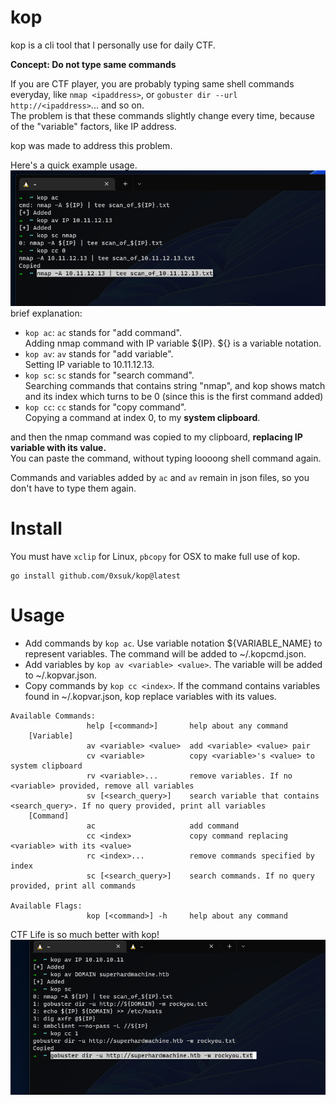 # kop
kop is a cli tool that I personally use for daily CTF. 

**Concept: Do not type same commands**
  
If you are CTF player, you are probably typing same shell commands everyday, like `nmap <ipaddress>`, or `gobuster dir --url　http://<ipaddress>`... and so on.  
The problem is that these commands slightly change every time, because of the "variable" factors, like IP address.

kop was made to address this problem. 


Here's a quick example usage.  
![image](https://github.com/0xsuk/kop/blob/main/.github/example1.png)  
brief explanation:  
- `kop ac`: `ac` stands for "add command".   
Adding nmap command with IP variable ${IP}.  ${} is a variable notation.    
- `kop av`: `av` stands for "add variable".    
Setting IP variable to 10.11.12.13.
- `kop sc`: `sc` stands for "search command".   
Searching commands that contains string "nmap", and kop shows match and its index which turns to be 0 (since this is the first command added)
- `kop cc`: `cc` stands for "copy command".   
Copying a command at index 0, to my **system clipboard**.  

and then the nmap command was copied to my clipboard, **replacing IP variable with its value.**  
You can paste the command, without typing loooong shell command again.

Commands and variables added by `ac` and `av` remain in json files, so you don't have to type them again.  

# Install
You must have `xclip` for Linux, `pbcopy` for OSX to make full use of kop.  
```
go install github.com/0xsuk/kop@latest
```

# Usage
- Add commands by `kop ac`. Use variable notation ${VARIABLE_NAME} to represent variables. The command will be added to ~/.kopcmd.json.  
- Add variables by `kop av <variable> <value>`. The variable will be added to ~/.kopvar.json.  
- Copy commands by `kop cc <index>`. If the command contains variables found in ~/.kopvar.json, kop replace variables with its values.  


```
Available Commands:
                 help [<command>]       help about any command
    [Variable]
                 av <variable> <value>  add <variable> <value> pair
                 cv <variable>          copy <variable>'s <value> to system clipboard
                 rv <variable>...       remove variables. If no <variable> provided, remove all variables
                 sv [<search_query>]    search variable that contains <search_query>. If no query provided, print all variables
    [Command]
                 ac                     add command
                 cc <index>             copy command replacing <variable> with its <value>
                 rc <index>...          remove commands specified by index
                 sc [<search_query>]    search commands. If no query provided, print all commands

Available Flags:
                 kop [<command>] -h     help about any command
```

CTF Life is so much better with kop!  
![image](https://github.com/0xsuk/kop/blob/main/.github/example2.png)  

